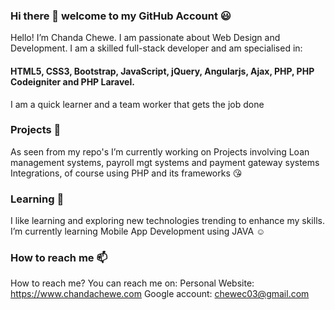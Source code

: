 ### Hi there 👋 welcome to my GitHub Account 😃

Hello! I’m Chanda Chewe. I am passionate about Web Design and Development. I am a skilled full-stack developer
and am specialised in:
#### HTML5, CSS3, Bootstrap, JavaScript, jQuery, Angularjs, Ajax, PHP, PHP Codeigniter and PHP Laravel. 
I am a quick learner and a team worker that gets the job done

### Projects 🔭 
As seen from my repo's I’m currently working on Projects involving Loan management systems, payroll mgt systems and payment gateway systems Integrations, of course using PHP and its frameworks 😘

### Learning 🌱 
I like learning and exploring new technologies trending to enhance my skills. I’m currently learning Mobile App Development using JAVA ☺️ 

### How to reach me 📫
How to reach me? You can reach me on:
Personal Website: https://www.chandachewe.com
Google account: chewec03@gmail.com
<!--
**chandachewe10/chandachewe10** is a ✨ _special_ ✨ repository because its `README.md` (this file) appears on your GitHub profile.

Here are some ideas to get you started:

- 🔭 I’m currently working on ...
- 🌱 I’m currently learning ...
- 👯 I’m looking to collaborate on ...
- 🤔 I’m looking for help with ...
- 💬 Ask me about ...
- 📫 How to reach me: ...
- 😄 Pronouns: ...
- ⚡ Fun fact: ...
-->
